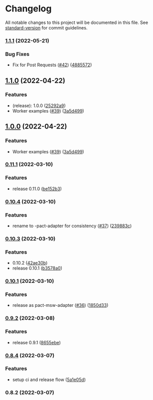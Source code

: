 # Changelog

All notable changes to this project will be documented in this file. See [standard-version](https://github.com/conventional-changelog/standard-version) for commit guidelines.

### [1.1.1](https://github.com/pactflow/pact-msw-adapter/compare/v1.1.0...v1.1.1) (2022-05-21)


### Bug Fixes

* Fix for Post Requests ([#42](https://github.com/pactflow/pact-msw-adapter/issues/42)) ([4885572](https://github.com/pactflow/pact-msw-adapter/commit/48855721055757a54ef7ed08c7d98f04ecce23f4))

## [1.1.0](https://github.com/pactflow/pact-msw-adapter/compare/v0.11.1...v1.1.0) (2022-04-22)


### Features

* (release): 1.0.0 ([25292a9](https://github.com/pactflow/pact-msw-adapter/commit/25292a9bb8542e904090ada53e5d1d6e0beba863))
* Worker examples ([#39](https://github.com/pactflow/pact-msw-adapter/issues/39)) ([3a5d499](https://github.com/pactflow/pact-msw-adapter/commit/3a5d4993a291c4384d90dac54a90719fb295424d))

## [1.0.0](https://github.com/pactflow/pact-msw-adapter/compare/v0.11.1...v1.0.0) (2022-04-22)


### Features

* Worker examples ([#39](https://github.com/pactflow/pact-msw-adapter/issues/39)) ([3a5d499](https://github.com/pactflow/pact-msw-adapter/commit/3a5d4993a291c4384d90dac54a90719fb295424d))

### [0.11.1](https://github.com/pactflow/pact-msw-adapter/compare/v0.10.4...v0.11.1) (2022-03-10)


### Features

* release 0.11.0 ([be152b3](https://github.com/pactflow/pact-msw-adapter/commit/be152b3c9fa5f6797e23f9fdc7d1e1ef0258f468))

### [0.10.4](https://github.com/pactflow/msw-pact-adapter/compare/v0.10.3...v0.10.4) (2022-03-10)


### Features

* rename to <toolName>-pact-adapter for consistency ([#37](https://github.com/pactflow/msw-pact-adapter/issues/37)) ([239883c](https://github.com/pactflow/msw-pact-adapter/commit/239883c07c26fb449b301d0ecf153f929f86b7a7))

### [0.10.3](https://github.com/pactflow/pact-msw-adapter/compare/v0.10.1...v0.10.3) (2022-03-10)


### Features

* 0.10.2 ([42ae30b](https://github.com/pactflow/pact-msw-adapter/commit/42ae30b5ee1162e56e20cb12403eb5dea3801a02))
* release 0.10.1 ([b3578a0](https://github.com/pactflow/pact-msw-adapter/commit/b3578a0e34e47556f47761d36039f468b31df3f9))

### [0.10.1](https://github.com/pactflow/pact-msw-adapter/compare/v0.9.2...v0.10.1) (2022-03-10)


### Features

* release as pact-msw-adapter ([#36](https://github.com/pactflow/pact-msw-adapter/issues/36)) ([1850d33](https://github.com/pactflow/pact-msw-adapter/commit/1850d330fdb8625012079a26284ff229a52c075d))

### [0.9.2](https://github.com/pactflow/pact-msw-adapter/compare/v0.8.4...v0.9.2) (2022-03-08)


### Features

* release 0.9.1 ([8655ebe](https://github.com/pactflow/pact-msw-adapter/commit/8655ebec99822982a01a4e5ca9b6377fcf212280))

### [0.8.4](https://github.com/pactflow/pact-msw-adapter/compare/v0.8.2...v0.8.4) (2022-03-07)


### Features

* setup ci and release flow ([5a1e05d](https://github.com/pactflow/pact-msw-adapter/commit/5a1e05d1356a53996b845df7d52c0cbf4eb27e35))

### 0.8.2 (2022-03-07)
